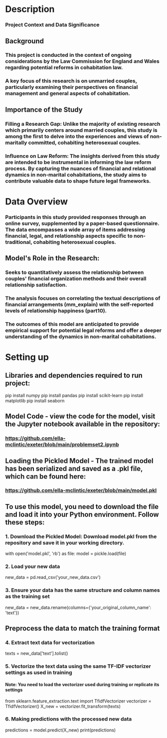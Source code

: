 # Description
### Project Context and Data Significance
## Background
### This project is conducted in the context of ongoing considerations by the Law Commission for England and Wales regarding potential reforms in cohabitation law. 
### A key focus of this research is on unmarried couples, particularly examining their perspectives on financial management and general aspects of cohabitation.

## Importance of the Study
### Filling a Research Gap: Unlike the majority of existing research which primarily centers around married couples, this study is among the first to delve into the experiences and views of non-maritally committed, cohabiting heterosexual couples.
### Influence on Law Reform: The insights derived from this study are intended to be instrumental in informing the law reform process. By capturing the nuances of financial and relational dynamics in non-marital cohabitations, the study aims to contribute valuable data to shape future legal frameworks.

# Data Overview
### Participants in this study provided responses through an online survey, supplemented by a paper-based questionnaire. The data encompasses a wide array of items addressing financial, legal, and relationship aspects specific to non-traditional, cohabiting heterosexual couples.

## Model's Role in the Research:
### Seeks to quantitatively assess the relationship between couples' financial organization methods and their overall relationship satisfaction.
### The analysis focuses on correlating the textual descriptions of financial arrangements (mm_explain) with the self-reported levels of relationship happiness (part10).
### The outcomes of this model are anticipated to provide empirical support for potential legal reforms and offer a deeper understanding of the dynamics in non-marital cohabitations.

# Setting up
## Libraries and dependencies required to run project:
pip install numpy
pip install pandas
pip install scikit-learn
pip install matplotlib
pip install seaborn


## Model Code - view the code for the model, visit the Jupyter notebook available in the repository:
### https://github.com/ella-mclintic/exeter/blob/main/problemset2.ipynb

## Loading the Pickled Model - The trained model has been serialized and saved as a .pkl file, which can be found here:
### https://github.com/ella-mclintic/exeter/blob/main/model.pkl

## To use this model, you need to download the file and load it into your Python environment. Follow these steps:

### 1. Download the Pickled Model: Download model.pkl from the repository and save it in your working directory.
with open('model.pkl', 'rb') as file:
    model = pickle.load(file)

### 2. Load your new data
new_data = pd.read_csv('your_new_data.csv')

### 3. Ensure your data has the same structure and column names as the training set
new_data = new_data.rename(columns={'your_original_column_name': 'text'})

## Preprocess the data to match the training format

### 4. Extract text data for vectorization
texts = new_data['text'].tolist()

### 5. Vectorize the text data using the same TF-IDF vectorizer settings as used in training
#### Note: You need to load the vectorizer used during training or replicate its settings
from sklearn.feature_extraction.text import TfidfVectorizer
vectorizer = TfidfVectorizer()
X_new = vectorizer.fit_transform(texts)

### 6. Making predictions with the processed new data
predictions = model.predict(X_new)
print(predictions)
